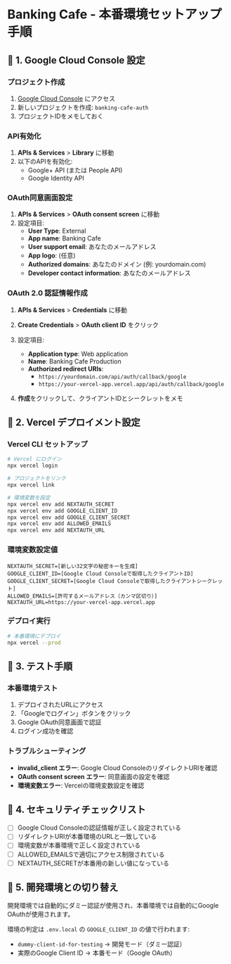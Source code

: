 # Banking Cafe - 本番環境セットアップ手順

## 🔐 1. Google Cloud Console 設定

### プロジェクト作成
1. [Google Cloud Console](https://console.cloud.google.com/) にアクセス
2. 新しいプロジェクトを作成: `banking-cafe-auth`
3. プロジェクトIDをメモしておく

### API有効化
1. **APIs & Services** > **Library** に移動
2. 以下のAPIを有効化:
   - Google+ API (または People API)
   - Google Identity API

### OAuth同意画面設定
1. **APIs & Services** > **OAuth consent screen** に移動
2. 設定項目:
   - **User Type**: External
   - **App name**: Banking Cafe
   - **User support email**: あなたのメールアドレス
   - **App logo**: (任意)
   - **Authorized domains**: あなたのドメイン (例: yourdomain.com)
   - **Developer contact information**: あなたのメールアドレス

### OAuth 2.0 認証情報作成
1. **APIs & Services** > **Credentials** に移動
2. **Create Credentials** > **OAuth client ID** をクリック
3. 設定項目:
   - **Application type**: Web application
   - **Name**: Banking Cafe Production
   - **Authorized redirect URIs**: 
     - `https://yourdomain.com/api/auth/callback/google`
     - `https://your-vercel-app.vercel.app/api/auth/callback/google`

4. **作成**をクリックして、クライアントIDとシークレットをメモ

## 🚀 2. Vercel デプロイメント設定

### Vercel CLI セットアップ
```bash
# Vercel にログイン
npx vercel login

# プロジェクトをリンク
npx vercel link

# 環境変数を設定
npx vercel env add NEXTAUTH_SECRET
npx vercel env add GOOGLE_CLIENT_ID
npx vercel env add GOOGLE_CLIENT_SECRET
npx vercel env add ALLOWED_EMAILS
npx vercel env add NEXTAUTH_URL
```

### 環境変数設定値
```
NEXTAUTH_SECRET=[新しい32文字の秘密キーを生成]
GOOGLE_CLIENT_ID=[Google Cloud Consoleで取得したクライアントID]
GOOGLE_CLIENT_SECRET=[Google Cloud Consoleで取得したクライアントシークレット]
ALLOWED_EMAILS=[許可するメールアドレス（カンマ区切り）]
NEXTAUTH_URL=https://your-vercel-app.vercel.app
```

### デプロイ実行
```bash
# 本番環境にデプロイ
npx vercel --prod
```

## 🧪 3. テスト手順

### 本番環境テスト
1. デプロイされたURLにアクセス
2. 「Googleでログイン」ボタンをクリック
3. Google OAuth同意画面で認証
4. ログイン成功を確認

### トラブルシューティング
- **invalid_client エラー**: Google Cloud ConsoleのリダイレクトURIを確認
- **OAuth consent screen エラー**: 同意画面の設定を確認
- **環境変数エラー**: Vercelの環境変数設定を確認

## 📝 4. セキュリティチェックリスト

- [ ] Google Cloud Consoleの認証情報が正しく設定されている
- [ ] リダイレクトURIが本番環境のURLと一致している
- [ ] 環境変数が本番環境で正しく設定されている
- [ ] ALLOWED_EMAILSで適切にアクセス制限されている
- [ ] NEXTAUTH_SECRETが本番用の新しい値になっている

## 🔄 5. 開発環境との切り替え

開発環境では自動的にダミー認証が使用され、本番環境では自動的にGoogle OAuthが使用されます。

環境の判定は `.env.local` の `GOOGLE_CLIENT_ID` の値で行われます:
- `dummy-client-id-for-testing` → 開発モード（ダミー認証）
- 実際のGoogle Client ID → 本番モード（Google OAuth）